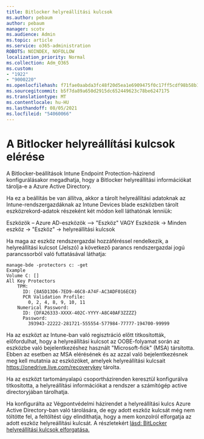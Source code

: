 ```yaml
---
title: Bitlocker helyreállítási kulcsok
ms.author: pebaum
author: pebaum
manager: scotv
ms.audience: Admin
ms.topic: article
ms.service: o365-administration
ROBOTS: NOINDEX, NOFOLLOW
localization_priority: Normal
ms.collection: Adm_O365
ms.custom:
- "1922"
- "9000220"
ms.openlocfilehash: f71fae0aabda3fc48f20d5ea1e6909475f0c17ff5cdf98b58b1403bd2e291c19
ms.sourcegitcommit: b5f7da89a650d2915dc652449623c78be6247175
ms.translationtype: MT
ms.contentlocale: hu-HU
ms.lasthandoff: 08/05/2021
ms.locfileid: "54060066"
---
```

# <a name="accessing-bitlocker-recovery-keys"></a>A Bitlocker helyreállítási kulcsok elérése

A Bitlocker-beállítások Intune Endpoint Protection-házirend konfigurálásakor megadhatja, hogy a Bitlocker helyreállítási információkat tárolja-e a Azure Active Directory.

Ha ez a beállítás be van állítva, akkor a tárolt helyreállítási adatoknak az Intune-rendszergazdáknak az Intune Devices blade eszközben tárolt eszközrekord-adatok részeként két módon kell láthatónak lenniük:

Eszközök – Azure AD-eszközök –> "Eszköz" VAGY Eszközök -> Minden eszköz -> "Eszköz" -> helyreállítási kulcsok

Ha maga az eszköz rendszergazdai hozzáféréssel rendelkezik, a helyreállítási kulcsot (Jelszó) a következő parancs rendszergazdai jogú parancssorból való futtatásával láthatja:

```
manage-bde -protectors c: -get
Example
Volume C: []
All Key Protectors
    TPM:
      ID: {8A5D13D6-7ED9-46C8-A74F-AC3ADF016EC8}
      PCR Validation Profile:
        0, 2, 4, 8, 9, 10, 11
    Numerical Password:
      ID: {DFA26333-XXXX-402C-YYYY-A8C40AF3ZZZZ}
      Password:
        393943-22222-281721-555554-577984-77777-194700-99999
```
Ha az eszközt az Intune-ban való regisztráció előtt titkosították, előfordulhat, hogy a helyreállítási kulcsot az OOBE-folyamat során az eszközbe való bejelentkezéshez használt "Microsoft-fiók" (MSA) társította. Ebben az esetben az MSA elérésének és az azzal való bejelentkezésnek meg kell mutatnia az eszközöket, amelyek helyreállítási kulcsait  https://onedrive.live.com/recoverykey tárolta.
 
Ha az eszközt tartományalapú csoportházirenden keresztül konfigurálva titkosította, a helyreállítási információkat a rendszer a számítógép active directoryjában tárolhatja.

Ha konfigurálta az Végpontvédelmi házirendet a helyreállítási kulcs Azure Active Directory-ban való tárolására, de egy adott eszköz kulcsát még nem töltötte fel, a feltöltést úgy elindíthatja, hogy a mem konzolról elforgatja az adott eszköz helyreállítási kulcsát. A részletekért [lásd: BitLocker helyreállítási kulcsok elforgatása.](https://docs.microsoft.com/mem/intune/protect/encrypt-devices#view-details-for-recovery-keys)

